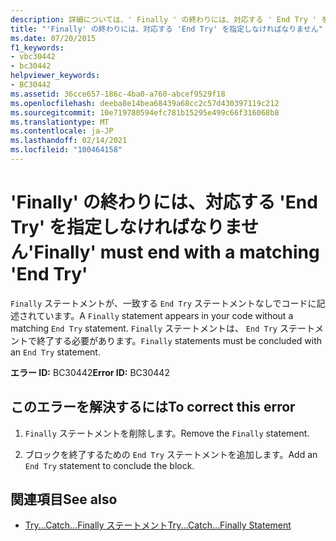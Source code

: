 ```yaml
---
description: 詳細については、' Finally ' の終わりには、対応する ' End Try ' を指定しなければなりません
title: "'Finally' の終わりには、対応する 'End Try' を指定しなければなりません"
ms.date: 07/20/2015
f1_keywords:
- vbc30442
- bc30442
helpviewer_keywords:
- BC30442
ms.assetid: 36cce657-186c-4ba0-a760-abcef9529f18
ms.openlocfilehash: deeba8e14bea68439a68cc2c57d430397119c212
ms.sourcegitcommit: 10e719780594efc781b15295e499c66f316068b8
ms.translationtype: MT
ms.contentlocale: ja-JP
ms.lasthandoff: 02/14/2021
ms.locfileid: "100464158"
---
```

# <a name="finally-must-end-with-a-matching-end-try"></a><span data-ttu-id="d4201-103">'Finally' の終わりには、対応する 'End Try' を指定しなければなりません</span><span class="sxs-lookup"><span data-stu-id="d4201-103">'Finally' must end with a matching 'End Try'</span></span>

<span data-ttu-id="d4201-104">`Finally` ステートメントが、一致する `End Try` ステートメントなしでコードに記述されています。</span><span class="sxs-lookup"><span data-stu-id="d4201-104">A `Finally` statement appears in your code without a matching `End Try` statement.</span></span> <span data-ttu-id="d4201-105">`Finally` ステートメントは、 `End Try` ステートメントで終了する必要があります。</span><span class="sxs-lookup"><span data-stu-id="d4201-105">`Finally` statements must be concluded with an `End Try` statement.</span></span>  
  
 <span data-ttu-id="d4201-106">**エラー ID:** BC30442</span><span class="sxs-lookup"><span data-stu-id="d4201-106">**Error ID:** BC30442</span></span>  
  
## <a name="to-correct-this-error"></a><span data-ttu-id="d4201-107">このエラーを解決するには</span><span class="sxs-lookup"><span data-stu-id="d4201-107">To correct this error</span></span>  
  
1. <span data-ttu-id="d4201-108">`Finally` ステートメントを削除します。</span><span class="sxs-lookup"><span data-stu-id="d4201-108">Remove the `Finally` statement.</span></span>  
  
2. <span data-ttu-id="d4201-109">ブロックを終了するための `End Try` ステートメントを追加します。</span><span class="sxs-lookup"><span data-stu-id="d4201-109">Add an `End Try` statement to conclude the block.</span></span>  
  
## <a name="see-also"></a><span data-ttu-id="d4201-110">関連項目</span><span class="sxs-lookup"><span data-stu-id="d4201-110">See also</span></span>

- [<span data-ttu-id="d4201-111">Try...Catch...Finally ステートメント</span><span class="sxs-lookup"><span data-stu-id="d4201-111">Try...Catch...Finally Statement</span></span>](../language-reference/statements/try-catch-finally-statement.md)
